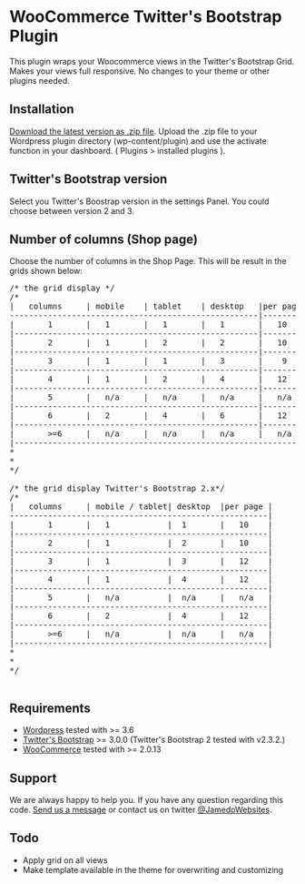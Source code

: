 WooCommerce Twitter's Bootstrap Plugin
======================================

This plugin wraps your Woocommerce views in the Twitter's Bootstrap Grid. Makes your views full responsive. No changes to your theme or other plugins needed.

Installation
------------

[Download the latest version as .zip file](https://github.com/bassjobsen/woocommerce-twitterboostrap/archive/master.zip). Upload the .zip file to your Wordpress plugin directory (wp-content/plugin) and use the activate function in your dashboard.
( Plugins > installed plugins ).

Twitter's Bootstrap version
---------------------------
Select you Twitter's Boostrap version in the settings Panel.
You could choose between version 2 and 3.

Number of columns (Shop page)
-----------------------------
Choose the number of columns in the Shop Page. 
This will be result in the grids shown below:

<pre>
/* the grid display */
/*
|  	columns		| mobile 	| tablet 	| desktop	|per page 	|
----------------------------------------------------|-----------|
|		1		|	1		|	1		|	1		| 	10		|
|---------------------------------------------------|-----------|
|		2		|	1		|	2		|	2		|	10		|
|---------------------------------------------------|-----------|
|		3		|	1		|	1		|	3		|	 9		|
|---------------------------------------------------|-----------|
|		4		|	1		|	2		|	4		|	12		|
|---------------------------------------------------|-----------|
|		5		|	n/a		|	n/a		|	n/a		|	n/a	    |
|---------------------------------------------------|-----------|
|		6		|	2		|	4		|	6		|	12		|
|---------------------------------------------------|-----------|
|		>=6		|	n/a		|	n/a		|	n/a		|	n/a		|
|---------------------------------------------------------------|
* 
* 
*/

/* the grid display Twitter's Bootstrap 2.x*/
/*
|  	columns		| mobile / tablet| desktop	|per page |
------------------------------------------------------|
|		1		|	1		     |	1		| 	10	  |
|-----------------------------------------------------|
|		2		|	1		     |	2	    |	10	  |
|-----------------------------------------------------|
|		3		|	1			 |	3		|	12    |
|-----------------------------------------------------|
|		4		|	1		     |	4	    |   12	  |
|-----------------------------------------------------|
|		5		|	n/a		     |	n/a		|	n/a	  |	
|-----------------------------------------------------|
|		6		|	2		     |	4		|	12	  |
|-----------------------------------------------------|
|		>=6		|	n/a		     |	n/a		|	n/a	  |	
|-----------------------------------------------------|
* 
* 
*/

</pre>

Requirements
---------
* [Wordpress](http://wordpress.org/download/) tested with >= 3.6
* [Twitter's Bootstrap](http://getboostrap.com/) >= 3.0.0 (Twitter's Bootstrap 2 tested with v2.3.2.)
* [WooCommerce](http://wordpress.org/plugins/woocommerce/) tested with >= 2.0.13

Support
-------

We are always happy to help you. If you have any question regarding this code. [Send us a message](http://www.jamedowebsites.nl/contact/) or contact us on twitter [@JamedoWebsites](http://twitter.com/JamedoWebsites).

Todo
-------

* Apply grid on all views
* Make template available in the theme for overwriting and customizing



